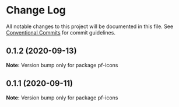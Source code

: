 # Change Log

All notable changes to this project will be documented in this file.
See [Conventional Commits](https://conventionalcommits.org) for commit guidelines.

## 0.1.2 (2020-09-13)

**Note:** Version bump only for package pf-icons





## 0.1.1 (2020-09-11)

**Note:** Version bump only for package pf-icons

